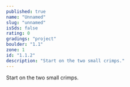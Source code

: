 ```yaml
---
published: true
name: "Unnamed"
slug: "unnamed"
isSds: false
rating: 0
gradings: "project"
boulder: "1.1"
zone: 1
id: "1.1.2"
description: "Start on the two small crimps."
---
```


Start on the two small crimps.

